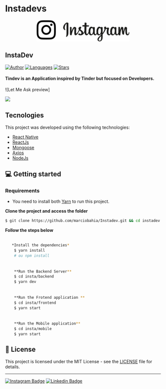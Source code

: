 # Instadevs


<div align="center">
  <img src="https://github.com/marciobahia/Instadevs/blob/master/frontend/src/assets/logo.svg" width="300" >
</div>

## InstaDev #

[![Author](https://img.shields.io/badge/author-marciobahia-835AFD?style=flat-square)](https://github.com/marciobahia)
[![Languages](https://img.shields.io/github/languages/count/josepholiveira/letmeask?color=%23835AFD&style=flat-square)](#)
[![Stars](https://img.shields.io/github/stars/marciobahia/letmeask?color=835AFD&style=flat-square)](https://github.com/marciobahia/letmeask/stargazers)

<h4 align="left">
Tindev is an Application inspired by Tinder but focused on Developers.
</h4>

![Let Me Ask preview]


<img src="https://github.com/marciobahia/Instadevs/blob/master/Captura%20de%20Tela%202021-06-24%20às%2016.40.12.png" >


## Tecnologies

This project was developed using the following technologies:


- [React Native](https://reactnative.dev)
- [ReactJs](https://reactjs.org/)
- [Mongoose](https://mongoosejs.com)
- [Axios](https://github.com/axios/axios)
- [NodeJs](https://nodejs.org/en/download/)



## 💻 Getting started

### Requirements

- You need to install both [Yarn](https://yarnpkg.com/) to run this project.

**Clone the project and access the folder**

```bash
$ git clone https://github.com/marciobahia/Instadev.git && cd instadev
```

**Follow the steps below**

```bash

   *Install the dependencies*
    $ yarn install
    # ou npm install


    **Run the Backend Server**
    $ cd insta/backend
    $ yarn dev 


    **Run the Frotend application **
    $ cd insta/frontend
    $ yarn start
    

    **Run the Mobile application**
    $ cd insta/mobile
    $ yarn start
```




## 📝 License

This project is licensed under the MIT License - see the [LICENSE](LICENSE) file for details.

---
[![Instagram Badge](https://img.shields.io/badge/-@marciobahia-6633cc?style=flat-square&labelColor=6633cc&logo=instagram&logoColor=white&link=https://www.instagram.com/marciobahia/)](https://www.instagram.com/bahiainspetor/) 
[![Linkedin Badge](https://img.shields.io/badge/-Marcio%20Sella%20Bahia-6633cc?style=flat-square&logo=Linkedin&logoColor=white&link=https://www.linkedin.com/in/marcio-gon%C3%A7sella-bahia/)](https://www.linkedin.com/in/márcio-sella-bahia-9b73bb19b/) 

